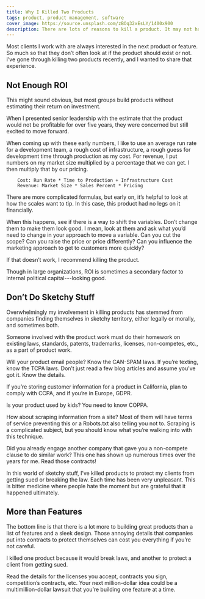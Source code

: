 ```yaml
---
title: Why I Killed Two Products
tags: product, product management, software
cover_image: https://source.unsplash.com/zBOq32xEsLY/1400x900
description: There are lots of reasons to kill a product. It may not have enough ROI or it may find itself in sketchy territory legally. I want to share some examples of these and when I’ve killed products.
---
```

Most clients I work with are always interested in the next product or feature. So much so that they don’t often look at if the product should exist or not. I’ve gone through killing two products recently, and I wanted to share that experience.

## Not Enough ROI

This might sound obvious, but most groups build products without estimating their return on investment.

When I presented senior leadership with the estimate that the product would not be profitable for over five years, they were concerned but still excited to move forward.

When coming up with these early numbers, I like to use an average run rate for a development team, a rough cost of infrastructure, a rough guess for development time through production as my cost. For revenue, I put numbers on my market size multiplied by a percentage that we can get. I then multiply that by our pricing.

		Cost: Run Rate * Time to Production + Infrastructure Cost
		Revenue: Market Size * Sales Percent * Pricing


There are more complicated formulas, but early on, it’s helpful to look at how the scales want to tip. In this case, this product had no legs on it financially.

When this happens, see if there is a way to shift the variables. Don’t change them to make them look good. I mean, look at them and ask what you’d need to change in your approach to move a variable. Can you cut the scope? Can you raise the price or price differently? Can you influence the marketing approach to get to customers more quickly?

If that doesn’t work, I recommend killing the product.

Though in large organizations, ROI is sometimes a secondary factor to internal political capital---looking good.

## Don’t Do Sketchy Stuff

Overwhelmingly my involvement in killing products has stemmed from companies finding themselves in sketchy territory, either legally or morally, and sometimes both.

Someone involved with the product work must do their homework on existing laws, standards, patents, trademarks, licenses, non-competes, etc., as a part of product work.

Will your product email people? Know the CAN-SPAM laws. If you’re texting, know the TCPA laws. Don’t just read a few blog articles and assume you’ve got it. Know the details.

If you’re storing customer information for a product in California, plan to comply with CCPA, and if you’re in Europe, GDPR.

Is your product used by kids? You need to know COPPA.

How about scraping information from a site? Most of them will have terms of service preventing this or a Robots.txt also telling you not to. Scraping is a complicated subject, but you should know what you’re walking into with this technique.

Did you already engage another company that gave you a non-compete clause to do similar work? This one has shown up numerous times over the years for me. Read those contracts!

In this world of sketchy stuff, I’ve killed products to protect my clients from getting sued or breaking the law. Each time has been very unpleasant. This is bitter medicine where people hate the moment but are grateful that it happened ultimately.

## More than Features

The bottom line is that there is a lot more to building great products than a list of features and a sleek design. Those annoying details that companies put into contracts to protect themselves can cost you everything if you’re not careful.

I killed one product because it would break laws, and another to protect a client from getting sued.

Read the details for the licenses you accept, contracts you sign, competition’s contracts, etc. Your next million-dollar idea could be a multimillion-dollar lawsuit that you’re building one feature at a time.